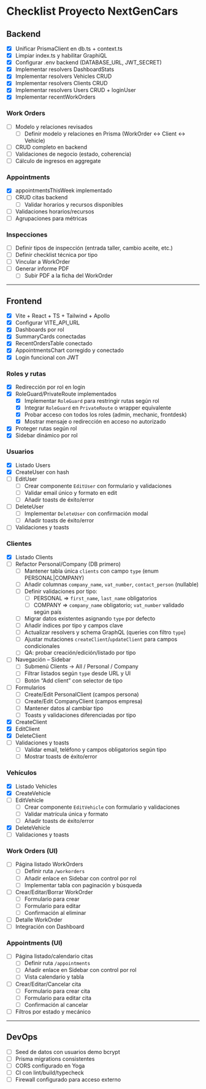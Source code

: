 # Checklist Proyecto NextGenCars

## Backend
- [x] Unificar PrismaClient en db.ts + context.ts
- [x] Limpiar index.ts y habilitar GraphiQL
- [x] Configurar .env backend (DATABASE_URL, JWT_SECRET)
- [x] Implementar resolvers DashboardStats
- [x] Implementar resolvers Vehicles CRUD
- [x] Implementar resolvers Clients CRUD
- [x] Implementar resolvers Users CRUD + loginUser
- [x] Implementar recentWorkOrders

### Work Orders
- [ ] Modelo y relaciones revisados
  - [ ] Definir modelo y relaciones en Prisma (WorkOrder ↔ Client ↔ Vehicle)
- [ ] CRUD completo en backend
- [ ] Validaciones de negocio (estado, coherencia)
- [ ] Cálculo de ingresos en aggregate

### Appointments
- [x] appointmentsThisWeek implementado
- [ ] CRUD citas backend
  - [ ] Validar horarios y recursos disponibles
- [ ] Validaciones horarios/recursos
- [ ] Agrupaciones para métricas

### Inspecciones
- [ ] Definir tipos de inspección (entrada taller, cambio aceite, etc.)
- [ ] Definir checklist técnica por tipo
- [ ] Vincular a WorkOrder
- [ ] Generar informe PDF
  - [ ] Subir PDF a la ficha del WorkOrder

---

## Frontend
- [x] Vite + React + TS + Tailwind + Apollo
- [x] Configurar VITE_API_URL
- [x] Dashboards por rol
- [x] SummaryCards conectadas
- [x] RecentOrdersTable conectado
- [x] AppointmentsChart corregido y conectado
- [x] Login funcional con JWT

### Roles y rutas
- [x] Redirección por rol en login
- [x] RoleGuard/PrivateRoute implementados
  - [x] Implementar `RoleGuard` para restringir rutas según rol
  - [x] Integrar `RoleGuard` en `PrivateRoute` o wrapper equivalente
  - [x] Probar acceso con todos los roles (admin, mechanic, frontdesk)
  - [x] Mostrar mensaje o redirección en acceso no autorizado
- [x] Proteger rutas según rol
- [x] Sidebar dinámico por rol

### Usuarios
- [x] Listado Users
- [x] CreateUser con hash
- [ ] EditUser
  - [ ] Crear componente `EditUser` con formulario y validaciones
  - [ ] Validar email único y formato en edit
  - [ ] Añadir toasts de éxito/error
- [ ] DeleteUser
  - [ ] Implementar `DeleteUser` con confirmación modal
  - [ ] Añadir toasts de éxito/error
- [ ] Validaciones y toasts

### Clientes
- [x] Listado Clients
- [ ] Refactor Personal/Company (DB primero)
  - [ ] Mantener tabla única `clients` con campo `type` (enum PERSONAL|COMPANY)
  - [ ] Añadir columnas `company_name`, `vat_number`, `contact_person` (nullable)
  - [ ] Definir validaciones por tipo:
    - [ ] PERSONAL ⇒ `first_name`, `last_name` obligatorios
    - [ ] COMPANY ⇒ `company_name` obligatorio; `vat_number` validado según país
  - [ ] Migrar datos existentes asignando `type` por defecto
  - [ ] Añadir índices por tipo y campos clave
  - [ ] Actualizar resolvers y schema GraphQL (queries con filtro `type`)
  - [ ] Ajustar mutaciones `createClient`/`updateClient` para campos condicionales
  - [ ] QA: probar creación/edición/listado por tipo
- [ ] Navegación – Sidebar
  - [ ] Submenú Clients → All / Personal / Company
  - [ ] Filtrar listados según `type` desde URL y UI
  - [ ] Botón “Add client” con selector de tipo
- [ ] Formularios
  - [ ] Create/Edit PersonalClient (campos persona)
  - [ ] Create/Edit CompanyClient (campos empresa)
  - [ ] Mantener datos al cambiar tipo
  - [ ] Toasts y validaciones diferenciadas por tipo
- [x] CreateClient
- [x] EditClient
- [x] DeleteClient
- [ ] Validaciones y toasts
  - [ ] Validar email, teléfono y campos obligatorios según tipo
  - [ ] Mostrar toasts de éxito/error

### Vehículos
- [x] Listado Vehicles
- [x] CreateVehicle
- [ ] EditVehicle
  - [ ] Crear componente `EditVehicle` con formulario y validaciones
  - [ ] Validar matrícula única y formato
  - [ ] Añadir toasts de éxito/error
- [x] DeleteVehicle
- [ ] Validaciones y toasts

### Work Orders (UI)
- [ ] Página listado WorkOrders
  - [ ] Definir ruta `/workorders`
  - [ ] Añadir enlace en Sidebar con control por rol
  - [ ] Implementar tabla con paginación y búsqueda
- [ ] Crear/Editar/Borrar WorkOrder
  - [ ] Formulario para crear
  - [ ] Formulario para editar
  - [ ] Confirmación al eliminar
- [ ] Detalle WorkOrder
- [ ] Integración con Dashboard

### Appointments (UI)
- [ ] Página listado/calendario citas
  - [ ] Definir ruta `/appointments`
  - [ ] Añadir enlace en Sidebar con control por rol
  - [ ] Vista calendario y tabla
- [ ] Crear/Editar/Cancelar cita
  - [ ] Formulario para crear cita
  - [ ] Formulario para editar cita
  - [ ] Confirmación al cancelar
- [ ] Filtros por estado y mecánico

---

## DevOps
- [ ] Seed de datos con usuarios demo bcrypt
- [ ] Prisma migrations consistentes
- [ ] CORS configurado en Yoga
- [ ] CI con lint/build/typecheck
- [ ] Firewall configurado para acceso externo
